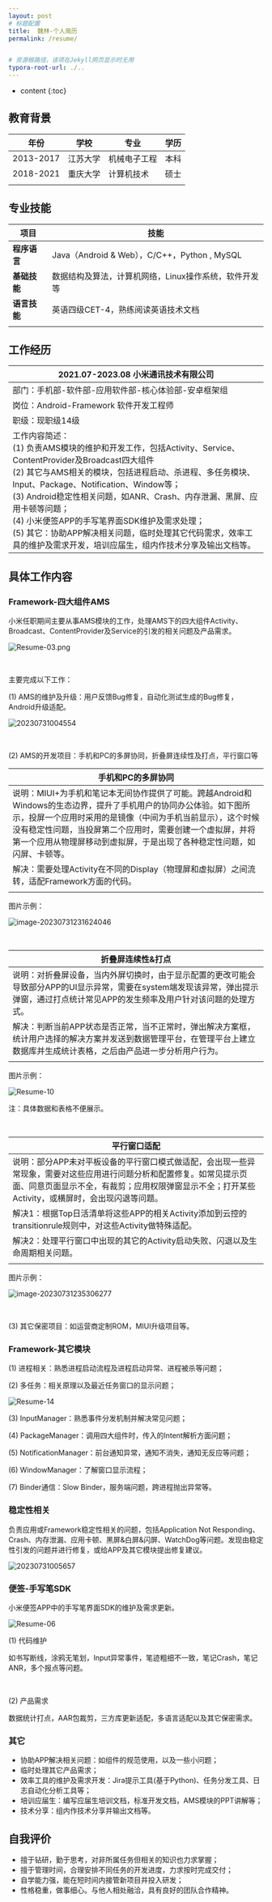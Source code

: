 ```yaml
---
layout: post
# 标题配置
title:  魏林-个人简历
permalink: /resume/


# 资源根路径，该项在Jekyll网页显示时无用
typora-root-url: ./..
---
```


* content
{:toc}




## 教育背景


|年份|学校|专业|学历|
| ---- | ---- | ---- | ---- |
| 2013-2017 | 江苏大学 | 机械电子工程 | 本科 |
| 2018-2021 | 重庆大学 | 计算机技术 | 硕士 |
|  |  |  |  |

## 专业技能

|项目|技能|
| ---- | ---- |
|**程序语言**|Java（Android & Web），C/C++，Python , MySQL|
|**基础技能**|数据结构及算法，计算机网络，Linux操作系统，软件开发等|
|**语言技能**|英语四级CET-4，熟练阅读英语技术文档|
|||




## 工作经历

| **2021.07-2023.08**  **小米通讯技术有限公司**                |
| ------------------------------------------------------------ |
| 部门：手机部-软件部-应用软件部-核心体验部-安卓框架组         |
| 岗位：Android-Framework 软件开发工程师                       |
| 职级：现职级14级                                             |
| 工作内容简述：<br/>(1)  负责AMS模块的维护和开发工作，包括Activity、Service、ContentProvider及Broadcast四大组件<br/>(2)  其它与AMS相关的模块，包括进程启动、杀进程、多任务模块、Input、Package、Notification、Window等；<br/>(3)  Android稳定性相关问题，如ANR、Crash、内存泄漏、黑屏、应用卡顿等问题；<br/>(4)  小米便签APP的手写笔界面SDK维护及需求处理；<br/>(5)  其它：协助APP解决相关问题，临时处理其它代码需求，效率工具的维护及需求开发，培训应届生，组内作技术分享及输出文档等。 |



## 具体工作内容

### Framework-四大组件AMS

小米任职期间主要从事AMS模块的工作，处理AMS下的四大组件Activity、Broadcast、ContentProvider及Service的引发的相关问题及产品需求。

![Resume-03.png](/wl-docs/个人简历/Resume-03.png)

<br/>

主要完成以下工作：

(1) AMS的维护及升级：用户反馈Bug修复，自动化测试生成的Bug修复，Android升级适配。



![20230731004554](/wl-docs/个人简历/简历2.jpg)

<br/>

(2) AMS的开发项目：手机和PC的多屏协同，折叠屏连续性及打点，平行窗口等

| 手机和PC的多屏协同 |
| ----------------------------- |
| 说明：MIUI+为手机和笔记本无间协作提供了可能。跨越Android和Windows的生态边界，提升了手机用户的协同办公体验。如下图所示，投屏一个应用时采用的是镜像（中间为手机当前显示），这个时候没有稳定性问题，当投屏第二个应用时，需要创建一个虚拟屏，并将第一个应用从物理屏移动到虚拟屏，于是出现了各种稳定性问题，如闪屏、卡顿等。 |
| 解决：需要处理Activity在不同的Display（物理屏和虚拟屏）之间流转，适配Framework方面的代码。 |
|  |

图片示例：

![image-20230731231624046](/wl-docs/个人简历/Resume-8.png)

<br/>

| 折叠屏连续性&打点 |
| ------------------- |
| 说明：对折叠屏设备，当内外屏切换时，由于显示配置的更改可能会导致部分APP的UI显示异常，需要在system端发现该异常，弹出提示弹窗，通过打点统计常见APP的发生频率及用户针对该问题的处理方式。 |
| 解决：判断当前APP状态是否正常，当不正常时，弹出解决方案框，统计用户选择的解决方案并发送到数据管理平台，在管理平台上建立数据库并生成统计表格，之后由产品进一步分析用户行为。 |
|  |

图片示例：

![Resume-10](/wl-docs/个人简历/Resume-10.jpg)

注：具体数据和表格不便展示。

<br/>

| 平行窗口适配                                                 |
| ------------------------------------------------------------ |
| 说明：部分APP未对平板设备的平行窗口模式做适配，会出现一些异常现象，需要对这些应用进行问题分析和配置修复。如常见提示页面、同意页面显示不全，有裁剪；应用权限弹窗显示不全；打开某些Activity，或横屏时，会出现闪退等问题。 |
| 解决1：根据Top日活清单将这些APP的相关Activity添加到云控的transitionrule规则中，对这些Activity做特殊适配。 |
| 解决2：处理平行窗口中出现的其它的Activity启动失败、闪退以及生命周期相关问题。 |
|                                                              |

图片示例：

![image-20230731235306277](/wl-docs/个人简历/Resume-12.png)

<br/>

(3) 其它保密项目：如运营商定制ROM，MIUI升级项目等。

### Framework-其它模块

(1) 进程相关：熟悉进程启动流程及进程启动异常、进程被杀等问题；

(2) 多任务：相关原理以及最近任务窗口的显示问题；

![Resume-14](/wl-docs/个人简历/Resume-14.jpg)

(3) InputManager：熟悉事件分发机制并解决常见问题；

(4) PackageManager：调用四大组件时，传入的Intent解析方面问题；

(5) NotificationManager：前台通知异常，通知不消失，通知无反应等问题；

(6) WindowManager：了解窗口显示流程；

(7) Binder通信：Slow Binder，服务端问题，跨进程抛出异常等。



### 稳定性相关

负责应用或Framework稳定性相关的问题，包括Application Not Responding、Crash、内存泄漏、应用卡顿、黑屏&白屏&闪屏、WatchDog等问题。发现由稳定性引发的问题并进行修复，或给APP及其它模块提出修复建议。

![20230731005657](/wl-docs/个人简历/简历4.jpg)

### 便签-手写笔SDK

小米便签APP中的手写笔界面SDK的维护及需求更新。

![Resume-06](/wl-docs/个人简历/Resume-06.jpg)

(1) 代码维护

如书写断线，涂鸦无笔划，Input异常事件，笔迹粗细不一致，笔记Crash，笔记ANR，多个报点等问题。

<br/>

(2) 产品需求

数据统计打点，AAR包裁剪，三方库更新适配，多语言适配以及其它保密需求。

### 其它

- 协助APP解决相关问题：如组件的规范使用，以及一些小问题；
- 临时处理其它产品需求；
- 效率工具的维护及需求开发：Jira提示工具(基于Python)、任务分发工具、日志自动化分析工具等；
- 培训应届生：编写应届生培训文档，标准开发文档，AMS模块的PPT讲解等；
- 技术分享：组内作技术分享并输出文档等。



## 自我评价

- 擅于钻研，勤于思考，对非所属任务但相关的知识也力求掌握；
- 擅于管理时间，合理安排不同任务的开发进度，力求按时完成交付；
- 自学能力强，能在短时间内接管新项目并投入研发；
- 性格稳重，做事细心。与他人相处融洽，具有良好的团队合作精神。

